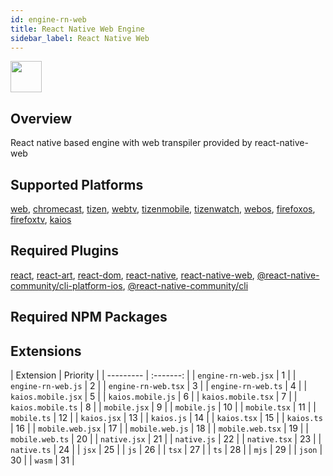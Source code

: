 ```yaml
---
id: engine-rn-web
title: React Native Web Engine
sidebar_label: React Native Web
---
```


<img src="https://renative.org/img/ic_engine.png" width=50 height=50 />

<!--AUTO_GENERATED_START-->


## Overview

React native based engine with web transpiler provided by react-native-web

## Supported Platforms

[web](platforms/web.md), [chromecast](platforms/chromecast.md), [tizen](platforms/tizen.md), [webtv](platforms/webtv.md), [tizenmobile](platforms/tizenmobile.md), [tizenwatch](platforms/tizenwatch.md), [webos](platforms/webos.md), [firefoxos](platforms/firefoxos.md), [firefoxtv](platforms/firefoxtv.md), [kaios](platforms/kaios.md)

## Required Plugins

[react](../plugins#react), [react-art](../plugins#react-art), [react-dom](../plugins#react-dom), [react-native](../plugins#react-native), [react-native-web](../plugins#react-native-web), [@react-native-community/cli-platform-ios](../plugins#react-native-communitycli-platform-ios), [@react-native-community/cli](../plugins#react-native-communitycli)

## Required NPM Packages























## Extensions

| Extension | Priority  |
      | --------- | :-------: |
| `engine-rn-web.jsx` | 1 |
| `engine-rn-web.js` | 2 |
| `engine-rn-web.tsx` | 3 |
| `engine-rn-web.ts` | 4 |
| `kaios.mobile.jsx` | 5 |
| `kaios.mobile.js` | 6 |
| `kaios.mobile.tsx` | 7 |
| `kaios.mobile.ts` | 8 |
| `mobile.jsx` | 9 |
| `mobile.js` | 10 |
| `mobile.tsx` | 11 |
| `mobile.ts` | 12 |
| `kaios.jsx` | 13 |
| `kaios.js` | 14 |
| `kaios.tsx` | 15 |
| `kaios.ts` | 16 |
| `mobile.web.jsx` | 17 |
| `mobile.web.js` | 18 |
| `mobile.web.tsx` | 19 |
| `mobile.web.ts` | 20 |
| `native.jsx` | 21 |
| `native.js` | 22 |
| `native.tsx` | 23 |
| `native.ts` | 24 |
| `jsx` | 25 |
| `js` | 26 |
| `tsx` | 27 |
| `ts` | 28 |
| `mjs` | 29 |
| `json` | 30 |
| `wasm` | 31 |



<!--AUTO_GENERATED_END-->
